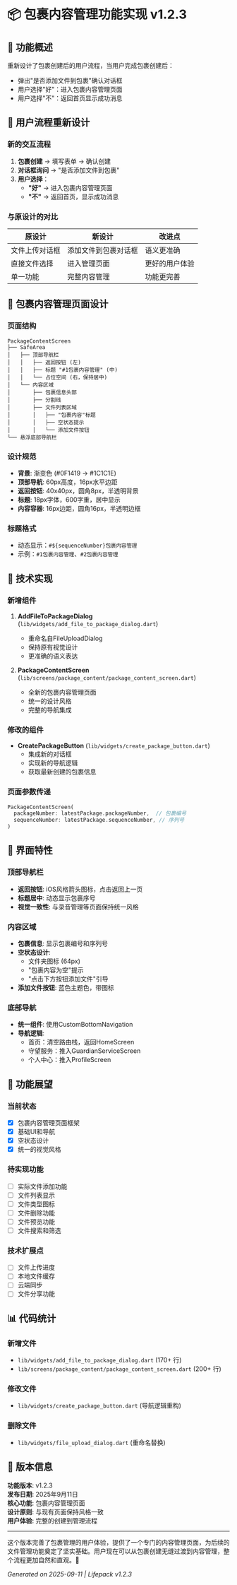 # 📦 包裹内容管理功能实现 v1.2.3

## 🎯 功能概述

重新设计了包裹创建后的用户流程，当用户完成包裹创建后：
- 弹出"是否添加文件到包裹"确认对话框
- 用户选择"好"：进入包裹内容管理页面
- 用户选择"不"：返回首页显示成功消息

## 🔄 用户流程重新设计

### 新的交互流程
1. **包裹创建** → 填写表单 → 确认创建
2. **对话框询问** → "是否添加文件到包裹"
3. **用户选择**：
   - **"好"** → 进入包裹内容管理页面
   - **"不"** → 返回首页，显示成功消息

### 与原设计的对比
| 原设计 | 新设计 | 改进点 |
|--------|--------|--------|
| 文件上传对话框 | 添加文件到包裹对话框 | 语义更准确 |
| 直接文件选择 | 进入管理页面 | 更好的用户体验 |
| 单一功能 | 完整内容管理 | 功能更完善 |

## 🎨 包裹内容管理页面设计

### 页面结构
```
PackageContentScreen
├── SafeArea
│   ├── 顶部导航栏
│   │   ├── 返回按钮 (左)
│   │   ├── 标题 "#1包裹内容管理" (中)
│   │   └── 占位空间 (右，保持居中)
│   └── 内容区域
│       ├── 包裹信息头部
│       ├── 分割线
│       ├── 文件列表区域
│       │   ├── "包裹内容"标题
│       │   ├── 空状态提示
│       │   └── 添加文件按钮
└── 悬浮底部导航栏
```

### 设计规范
- **背景**: 渐变色 (#0F1419 → #1C1C1E)
- **顶部导航**: 60px高度，16px水平边距
- **返回按钮**: 40x40px，圆角8px，半透明背景
- **标题**: 18px字体，600字重，居中显示
- **内容容器**: 16px边距，圆角16px，半透明边框

### 标题格式
- 动态显示：`#${sequenceNumber}包裹内容管理`
- 示例：`#1包裹内容管理`、`#2包裹内容管理`

## 🔧 技术实现

### 新增组件
1. **AddFileToPackageDialog** (`lib/widgets/add_file_to_package_dialog.dart`)
   - 重命名自FileUploadDialog
   - 保持原有视觉设计
   - 更准确的语义表达

2. **PackageContentScreen** (`lib/screens/package_content/package_content_screen.dart`)
   - 全新的包裹内容管理页面
   - 统一的设计风格
   - 完整的导航集成

### 修改的组件
- **CreatePackageButton** (`lib/widgets/create_package_button.dart`)
  - 集成新的对话框
  - 实现新的导航逻辑
  - 获取最新创建的包裹信息

### 页面参数传递
```dart
PackageContentScreen(
  packageNumber: latestPackage.packageNumber,  // 包裹编号
  sequenceNumber: latestPackage.sequenceNumber, // 序列号
)
```

## 📱 界面特性

### 顶部导航栏
- **返回按钮**: iOS风格箭头图标，点击返回上一页
- **标题居中**: 动态显示包裹序号
- **视觉一致性**: 与录音管理等页面保持统一风格

### 内容区域
- **包裹信息**: 显示包裹编号和序列号
- **空状态设计**: 
  - 文件夹图标 (64px)
  - "包裹内容为空"提示
  - "点击下方按钮添加文件"引导
- **添加文件按钮**: 蓝色主题色，带图标

### 底部导航
- **统一组件**: 使用CustomBottomNavigation
- **导航逻辑**: 
  - 首页：清空路由栈，返回HomeScreen
  - 守望服务：推入GuardianServiceScreen
  - 个人中心：推入ProfileScreen

## 🚀 功能展望

### 当前状态
- [x] 包裹内容管理页面框架
- [x] 基础UI和导航
- [x] 空状态设计
- [x] 统一的视觉风格

### 待实现功能
- [ ] 实际文件添加功能
- [ ] 文件列表显示
- [ ] 文件类型图标
- [ ] 文件删除功能
- [ ] 文件预览功能
- [ ] 文件搜索和筛选

### 技术扩展点
- [ ] 文件上传进度
- [ ] 本地文件缓存
- [ ] 云端同步
- [ ] 文件分享功能

## 📊 代码统计

### 新增文件
- `lib/widgets/add_file_to_package_dialog.dart` (170+ 行)
- `lib/screens/package_content/package_content_screen.dart` (200+ 行)

### 修改文件
- `lib/widgets/create_package_button.dart` (导航逻辑重构)

### 删除文件
- `lib/widgets/file_upload_dialog.dart` (重命名替换)

## 🎉 版本信息

**功能版本**: v1.2.3  
**发布日期**: 2025年9月11日  
**核心功能**: 包裹内容管理页面  
**设计原则**: 与现有页面保持风格一致  
**用户体验**: 完整的创建到管理流程  

---

这个版本完善了包裹管理的用户体验，提供了一个专门的内容管理页面，为后续的文件管理功能奠定了坚实基础。用户现在可以从包裹创建无缝过渡到内容管理，整个流程更加自然和直观。🎊

*Generated on 2025-09-11 | Lifepack v1.2.3*
